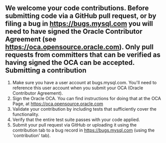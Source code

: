 We welcome your code contributions. Before submitting code via a GitHub pull 
request, or by filing a bug in https://bugs.mysql.com you will need to have 
signed the Oracle Contributor Agreement (see https://oca.opensource.oracle.com).
Only pull requests from committers that can be verified as having signed the OCA
can be accepted.
Submitting a contribution
--------------------------
1. Make sure you have a user account at bugs.mysql.com. You'll need to reference this 
    user account when you submit your OCA (Oracle Contributor Agreement).
2. Sign the Oracle OCA. You can find instructions for doing that at the OCA Page,
    at https://oca.opensource.oracle.com
3. Validate your contribution by including tests that sufficiently cover the functionality.
4. Verify that the entire test suite passes with your code applied.
5. Submit your pull request via GitHub or uploading it using the contribution tab to a bug 
    record in https://bugs.mysql.com (using the 'contribution' tab).


